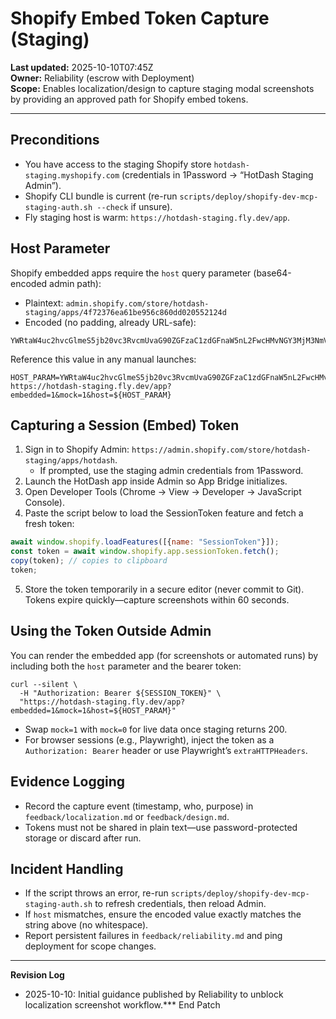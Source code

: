 # Shopify Embed Token Capture (Staging)

**Last updated:** 2025-10-10T07:45Z  
**Owner:** Reliability (escrow with Deployment)  
**Scope:** Enables localization/design to capture staging modal screenshots by providing an approved path for Shopify embed tokens.

---

## Preconditions
- You have access to the staging Shopify store `hotdash-staging.myshopify.com` (credentials in 1Password → “HotDash Staging Admin”).
- Shopify CLI bundle is current (re-run `scripts/deploy/shopify-dev-mcp-staging-auth.sh --check` if unsure).
- Fly staging host is warm: `https://hotdash-staging.fly.dev/app`.

## Host Parameter
Shopify embedded apps require the `host` query parameter (base64-encoded admin path):

- Plaintext: `admin.shopify.com/store/hotdash-staging/apps/4f72376ea61be956c860dd020552124d`
- Encoded (no padding, already URL-safe):

```
YWRtaW4uc2hvcGlmeS5jb20vc3RvcmUvaG90ZGFzaC1zdGFnaW5nL2FwcHMvNGY3MjM3NmVhNjFiZTk1NmM4NjBkZDAyMDU1MjEyNGQ=
```

Reference this value in any manual launches:

```
HOST_PARAM=YWRtaW4uc2hvcGlmeS5jb20vc3RvcmUvaG90ZGFzaC1zdGFnaW5nL2FwcHMvNGY3MjM3NmVhNjFiZTk1NmM4NjBkZDAyMDU1MjEyNGQ=
https://hotdash-staging.fly.dev/app?embedded=1&mock=1&host=${HOST_PARAM}
```

## Capturing a Session (Embed) Token
1. Sign in to Shopify Admin: `https://admin.shopify.com/store/hotdash-staging/apps/hotdash`.  
   - If prompted, use the staging admin credentials from 1Password.
2. Launch the HotDash app inside Admin so App Bridge initializes.
3. Open Developer Tools (Chrome → View → Developer → JavaScript Console).
4. Paste the script below to load the SessionToken feature and fetch a fresh token:

```js
await window.shopify.loadFeatures([{name: "SessionToken"}]);
const token = await window.shopify.app.sessionToken.fetch();
copy(token); // copies to clipboard
token;
```

5. Store the token temporarily in a secure editor (never commit to Git). Tokens expire quickly—capture screenshots within 60 seconds.

## Using the Token Outside Admin
You can render the embedded app (for screenshots or automated runs) by including both the `host` parameter and the bearer token:

```
curl --silent \
  -H "Authorization: Bearer ${SESSION_TOKEN}" \
  "https://hotdash-staging.fly.dev/app?embedded=1&mock=1&host=${HOST_PARAM}"
```

- Swap `mock=1` with `mock=0` for live data once staging returns 200.
- For browser sessions (e.g., Playwright), inject the token as a `Authorization: Bearer` header or use Playwright’s `extraHTTPHeaders`.

## Evidence Logging
- Record the capture event (timestamp, who, purpose) in `feedback/localization.md` or `feedback/design.md`.
- Tokens must not be shared in plain text—use password-protected storage or discard after run.

## Incident Handling
- If the script throws an error, re-run `scripts/deploy/shopify-dev-mcp-staging-auth.sh` to refresh credentials, then reload Admin.
- If `host` mismatches, ensure the encoded value exactly matches the string above (no whitespace).
- Report persistent failures in `feedback/reliability.md` and ping deployment for scope changes.

---

**Revision Log**
- 2025-10-10: Initial guidance published by Reliability to unblock localization screenshot workflow.*** End Patch
